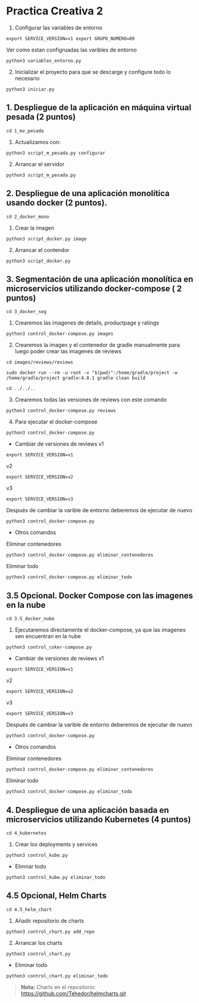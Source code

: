 # Practica Creativa 2


1. Configurar las variables de entorno

```
export SERVICE_VERSION=v1 export GRUPO_NUMERO=09
```
Ver como estan configruadas las varibles de entorno
```
python3 variables_entorno.py
```
2. Inicializar el proyecto para que se descarge y configure todo lo necesario
```
python3 iniciar.py
```


## 1. Despliegue de la aplicación en máquina virtual pesada (2 puntos)
```
cd 1_mv_pesada
```
1. Actualizamos con:
```
python3 script_m_pesada.py configurar
```
2. Arrancar el servidor
```
python3 script_m_pesada.py 
```



## 2. Despliegue de una aplicación monolítica usando docker (2 puntos).

```
cd 2_docker_mono
```
1. Crear la imagen
```
python3 script_docker.py image
```

2. Arrancar el contendor
```
python3 script_docker.py
```

## 3. Segmentación de una aplicación monolítica en microservicios utilizando docker-compose ( 2 puntos)
```
cd 3_docker_seg
```
1. Crearemos las imagenes de details, productpage y ratings 
```
python3 control_docker-compose.py images

```
2. Crearemos la imagen y el contenedor de gradle manualmente para luego poder crear las imagenes de reviews 
```
cd images/reviews/reviews
```
```
sudo docker run --rm -u root -v "$(pwd)":/home/gradle/project -w /home/gradle/project gradle:4.8.1 gradle clean build
```
```
cd ../../..
```

3. Crearemos todas las versiones de reviews con este comando
```
python3 control_docker-compose.py reviews
```

4. Para ejecutar el docker-compose
```
python3 control_docker-compose.py 
```

+ Cambiar de versiones de reviews
v1
```
export SERVICE_VERSION=v1 
```
v2
```
export SERVICE_VERSION=v2
```
v3
```
export SERVICE_VERSION=v3 
```
Después de cambiar la varible de entorno deberemos de ejecutar de nuevo
```
python3 control_docker-compose.py 
```
+ Otros comandos

Eliminar contenedores
```
python3 control_docker-compose.py eliminar_contenedores
```
Eliminar todo
```
python3 control_docker-compose.py eliminar_todo
```


## 3.5 Opcional. Docker Compose con las imagenes en la nube

```
cd 3.5_docker_nube
```
1. Ejecutaremos directamente el docker-compose, ya que las imagenes sen encuentran en la nube
```
python3 control_coker-compose.py 
```

+ Cambiar de versiones de reviews
v1
```
export SERVICE_VERSION=v1 
```
v2
```
export SERVICE_VERSION=v2
```
v3
```
export SERVICE_VERSION=v3 
```
Después de cambiar la varible de entorno deberemos de ejecutar de nuevo
```
python3 control_docker-compose.py 
```

+ Otros comandos

Eliminar contenedores
```
python3 control_docker-compose.py eliminar_contenedores
```
Eliminar todo
```
python3 control_docker-compose.py eliminar_todo
```


## 4. Despliegue de una aplicación basada en microservicios utilizando Kubernetes (4 puntos)
```
cd 4_kubernetes
```
1. Crear los deployments y services
```
python3 control_kube.py
```
+ Elimnar todo
```
python3 control_kube.py eliminar_todo
```


## 4.5 Opcional, Helm Charts
```
cd 4.5_helm_chart
```
1. Añadir repositorio de charts
```
python3 control_chart.py add_repo
```
2. Arrancar los charts 
```
python3 control_chart.py
```
+ Eliminar todo 
```
python3 control_chart.py eliminar_todo
```

> **Nota:** Charts en el repositorio: https://github.com/Tehedor/helmcharts.git

